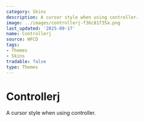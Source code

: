 ```yaml
---
category: Skins
description: A cursor style when using controller.
image: ../images/controllerj-f36c81f35a.png
last_updated: '2025-09-17'
name: Controllerj
source: WFCD
tags:
- Themes
- Skins
tradable: false
type: Themes
---
```


# Controllerj

A cursor style when using controller.

